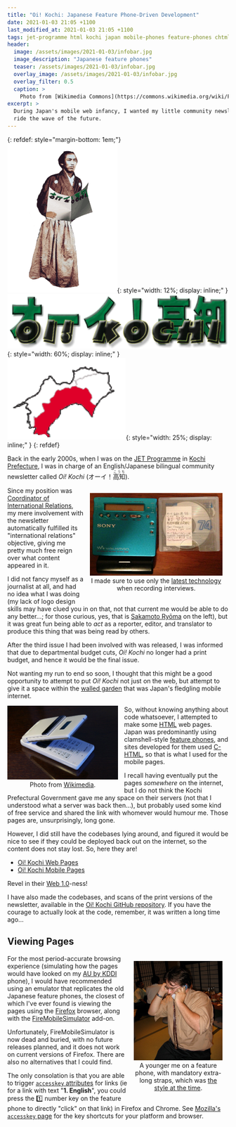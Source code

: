 ```yaml
---
title: "Oi! Kochi: Japanese Feature Phone-Driven Development"
date: 2021-01-03 21:05 +1100
last_modified_at: 2021-01-03 21:05 +1100
tags: jet-programme html kochi japan mobile-phones feature-phones chtml i-mode 日本 高知県 ガラケー
header:
  image: /assets/images/2021-01-03/infobar.jpg
  image_description: "Japanese feature phones"
  teaser: /assets/images/2021-01-03/infobar.jpg
  overlay_image: /assets/images/2021-01-03/infobar.jpg
  overlay_filter: 0.5
  caption: >
    Photo from [Wikimedia Commons](https://commons.wikimedia.org/wiki/File:Info.bar_prototype.jpg)
excerpt: >
  During Japan's mobile web infancy, I wanted my little community newsletter to
  ride the wave of the future.
---
```


{: refdef: style="margin-bottom: 1em;"}
![img ryoma-reading-oi-kochi][]{:
  style="width: 12%; display: inline;"
}
![img oi-kochi-banner][]{:
  style="width: 60%; display: inline;"
}
![img kochi-map][]{:
  style="width: 25%; display: inline;"
}
{: refdef}

Back in the early 2000s, when I was on the [JET Programme][] in
[Kochi Prefecture][], I was in charge of an English/Japanese bilingual community
newsletter called _Oi! Kochi_ (オーイ！<ruby>高知<rt>こうち</rt></ruby>).

<div style="display: block; text-align: center;">
  <figure style="float: right; display: inline-block; margin: 1em; width: 60%;">
    <img src="/assets/images/2021-01-03/oi-kochi-md.jpg"
         alt="Oi! Kochi Minidisc" />
    <figcaption style="text-align: center;">
      I made sure to use only the
      <a href="https://en.wikipedia.org/wiki/MiniDisc">latest technology</a>
      when recording interviews.
    </figcaption>
  </figure>
</div>

Since my position was [Coordinator of International Relations][], my mere
involvement with the newsletter automatically fulfilled its "international
relations" objective, giving me pretty much free reign over what content
appeared in it.

I did not fancy myself as a journalist at all, and had no idea what I was doing
(my lack of logo design skills may have clued you in on that, not that current
me would be able to do any better...; for those curious, yes, that is [Sakamoto
Ryōma][] on the left), but it was great fun being able to _act_ as a reporter,
editor, and translator to produce this thing that was being read by others.

After the third issue I had been involved with was released, I was informed
that due to departmental budget cuts, _Oi! Kochi_ no longer had a print budget,
and hence it would be the final issue.

Not wanting my run to end so soon, I thought that this might be a good
opportunity to attempt to put _Oi! Kochi_ not just on the web, but attempt to
give it a space within the [walled garden][] that was Japan's fledgling mobile
internet.

<div style="display: block; text-align: center;">
  <figure style="float: left; display: inline-block; margin: 0;
                 margin-right: 1em; width: 50%;">
    <img src="/assets/images/2021-01-03/Softbank911sh-01.jpg"
         alt="A Softbank911sh-01 feature phone." />
    <figcaption style="text-align: center;">
      Photo from <a href="https://upload.wikimedia.org/wikipedia/ja/3/31/Softbank911sh-01.jpg">Wikimedia</a>.
    </figcaption>
  </figure>
</div>

So, without knowing anything about code whatsoever, I attempted to make some
[HTML][] web pages. Japan was predominantly using clamshell-style [feature
phones][], and sites developed for them used [C-HTML][], so that is what I used
for the mobile pages.

I recall having eventually put the pages _somewhere_ on the internet, but I do
not think the Kochi Prefectural Government gave me any space on their servers
(not that I understood what a server was back then...), but probably used some
kind of free service and shared the link with whomever would humour me. Those
pages are, unsurprisingly, long gone.

However, I did still have the codebases lying around, and figured it would be
nice to see if they could be deployed back out on the internet, so the content
does not stay lost. So, here they are!

- [Oi! Kochi Web Pages][]
- [Oi! Kochi Mobile Pages][]

Revel in their [Web 1.0][]-ness!

I have also made the codebases, and scans of the print versions of the
newsletter, available in the [Oi! Kochi GitHub repository][]. If you have the
courage to actually look at the code, remember, it was written a long time
ago...

## Viewing Pages

<div style="display: block; text-align: center;">
  <figure style="float: right; display: inline-block; margin: 1em; width: 40%;">
    <img src="/assets/images/2021-01-03/paul-on-feature-phone.jpg"
         alt="Paul on a feature phone" />
    <figcaption style="text-align: center;">
      A younger me on a feature phone, with mandatory extra-long straps, which
      was <a href="https://www.youtube.com/watch?v=a6Dc7W6jXCo">the style at the
      time</a>.
    </figcaption>
  </figure>
</div>

For the most period-accurate browsing experience (simulating how the pages
would have looked on my [AU by KDDI][] phone), I would have recommended using
an emulator that replicates the old Japanese feature phones, the closest of
which I've ever found is viewing the pages using the [Firefox][] browser, along
with the [FireMobileSimulator][] add-on.

Unfortunately, FireMobileSimulator is now dead and buried, with no future
releases planned, and it does not work on current versions of Firefox. There are
also no alternatives that I could find.

The only consolation is that you are able to trigger [`accesskey` attributes][]
for links (ie for a link with text "**1. English**", you could press the :one:
number key on the feature phone to directly "click" on that link) in Firefox and
Chrome.  See [Mozilla's `accesskey` page][] for the key shortcuts for your
platform and browser.

[`accesskey` attributes]: https://en.wikipedia.org/wiki/Access_key
[AU by KDDI]: https://en.wikipedia.org/wiki/Au_(mobile_phone_company)
[C-HTML]: https://en.wikipedia.org/wiki/C-HTML
[Coordinator of International Relations]: http://jetprogramme.org/en/positions/
[feature phones]: https://en.wikipedia.org/wiki/Feature_phone#Japan
[Firefox]: https://www.mozilla.org/en-US/firefox/new/
[FireMobileSimulator]: http://firemobilesimulator.org/
[HTML]: https://en.wikipedia.org/wiki/HTML
[img kochi-map]: /assets/images/2021-01-03/kochi-map.gif
[img oi-kochi-banner]: /assets/images/2021-01-03/oi-kochi-banner.gif
[img ryoma-reading-oi-kochi]: /assets/images/2021-01-03/ryoma-reading-oi-kochi.gif
[img Softbank911sh-01]: /assets/images/2021-01-03/Softbank911sh-01.jpg
[JET Programme]: http://jetprogramme.org/en/
[Kochi Prefecture]: https://en.wikipedia.org/wiki/K%C5%8Dchi_Prefecture
[Mozilla's `accesskey` page]: https://developer.mozilla.org/en-US/docs/Web/HTML/Global_attributes/accesskey
[Oi! Kochi GitHub repository]: https://github.com/paulfioravanti/oi-kochi
[Oi! Kochi Mobile Pages]: https://www.paulfioravanti.com/oi-kochi/mobile/
[Oi! Kochi Web Pages]: https://www.paulfioravanti.com/oi-kochi/web/
[Sakamoto Ryōma]: https://en.wikipedia.org/wiki/Sakamoto_Ry%C5%8Dma
[walled garden]: https://en.wikipedia.org/wiki/Closed_platform
[Web 1.0]: https://en.wikipedia.org/wiki/Web_2.0#Web_1.0
